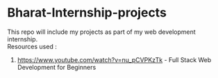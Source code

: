 # Bharat-Internship-projects
This repo will include my projects as part of my web development internship.
<br>
Resources used :
<br>
1. https://www.youtube.com/watch?v=nu_pCVPKzTk - Full Stack Web Development for Beginners
